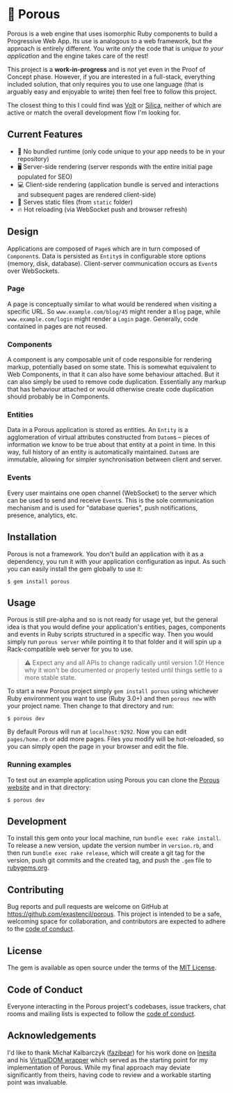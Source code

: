 # 🧽 Porous

Porous is a web engine that uses isomorphic Ruby components to build a Progressive Web App. Its use is analogous to a web framework, but the approach is entirely different. You write *only* the code that is *unique to your application* and the engine takes care of the rest!

This project is a **work-in-progress** and is not yet even in the Proof of Concept phase. However, if you are interested in a full-stack, everything included solution, that only requires you to use one language (that is arguably easy and enjoyable to write) then feel free to follow this project.

The closest thing to this I could find was [Volt](https://github.com/voltrb/volt) or [Silica](https://github.com/youchan/silica), neither of which are active or match the overall development flow I'm looking for.

## Current Features

- 🙅 No bundled runtime (only code unique to your app needs to be in your repository)
- 🖥️ Server-side rendering (server responds with the entire initial page populated for SEO)
- 💻 Client-side rendering (application bundle is served and interactions and subsequent pages are rendered client-side)
- 🌄 Serves static files (from `static` folder)
- 🔥 Hot reloading (via WebSocket push and browser refresh)

## Design

Applications are composed of `Page`s which are in turn composed of `Component`s. Data is persisted as `Entity`s in configurable store options (memory, disk, database). Client-server communication occurs as `Event`s over WebSockets.

### Page

A page is conceptually similar to what would be rendered when visiting a specific URL. So `www.example.com/blog/45` might render a `Blog` page, while `www.example.com/login` might render a `Login` page. Generally, code contained in pages are not reused.

### Components

A component is any composable unit of code responsible for rendering markup, potentially based on some state. This is somewhat equivalent to Web Components, in that it can also have some behaviour attached. But it can also simply be used to remove code duplication. Essentially any markup that has behaviour attached or would otherwise create code duplication should probably be in Components.

### Entities

Data in a Porous application is stored as entities. An `Entity` is a agglomeration of virtual attributes constructed from `Datom`s – pieces of information we know to be true about that entity at a point in time. In this way, full history of an entity is automatically maintained. `Datom`s are immutable, allowing for simpler synchronisation between client and server.

### Events

Every user maintains one open channel (WebSocket) to the server which can be used to send and receive `Event`s. This is the sole communication mechanism and is used for "database queries", push notifications, presence, analytics, etc.

## Installation

Porous is not a framework. You don't build an application with it as a dependency, you run it with your application configuration as input. As such you can easily install the gem globally to use it:

    $ gem install porous

## Usage

Porous is still pre-alpha and so is not ready for usage yet, but the general idea is that you would define your application's entities, pages, components and events in Ruby scripts structured in a specific way. Then you would simply run `porous server` while pointing it to that folder and it will spin up a Rack-compatible web server for you to use.

> ⚠️ Expect any and all APIs to change radically until version 1.0! Hence why it won't be documented or properly tested until things settle to a more stable state.

To start a new Porous project simply `gem install porous` using whichever Ruby environment you want to use (Ruby 3.0+) and then `porous new` with your project name. Then change to that directory and run:

    $ porous dev

By default Porous will run at `localhost:9292`. Now you can edit `pages/home.rb` or add more pages. Files you modify will be hot-reloaded, so you can simply open the page in your browser and edit the file.

### Running examples

To test out an example application using Porous you can clone the [Porous website](https://github.com/exastencil/porous.dev) and in that directory:

    $ porous dev

## Development

To install this gem onto your local machine, run `bundle exec rake install`. To release a new version, update the version number in `version.rb`, and then run `bundle exec rake release`, which will create a git tag for the version, push git commits and the created tag, and push the `.gem` file to [rubygems.org](https://rubygems.org).

## Contributing

Bug reports and pull requests are welcome on GitHub at https://github.com/exastencil/porous. This project is intended to be a safe, welcoming space for collaboration, and contributors are expected to adhere to the [code of conduct](https://github.com/exastencil/porous/blob/master/CODE_OF_CONDUCT.md).

## License

The gem is available as open source under the terms of the [MIT License](https://opensource.org/licenses/MIT).

## Code of Conduct

Everyone interacting in the Porous project's codebases, issue trackers, chat rooms and mailing lists is expected to follow the [code of conduct](https://github.com/exastencil/porous/blob/master/CODE_OF_CONDUCT.md).

## Acknowledgements

I'd like to thank Michał Kalbarczyk ([fazibear](https://github.com/fazibear)) for his work done on [Inesita](https://github.com/inesita-rb/inesita) and his [VirtualDOM wrapper](https://github.com/fazibear/opal-virtual-dom) which served as the starting point for my implementation of Porous. While my final approach may deviate significantly from theirs, having code to review and a workable starting point was invaluable.
